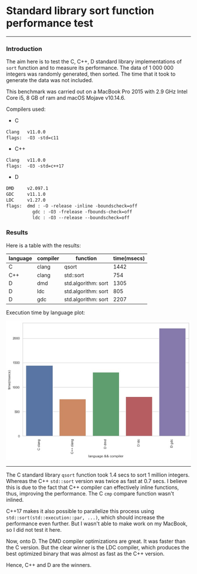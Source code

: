 # Standard library sort function performance test
---
### Introduction
The aim here is to test the C, C++, D standard library implementations of `sort` function and to measure its performance. The data of 1 000 000 integers was randomly generated, then sorted. The time that it took to generate the data was not included.

This benchmark was carried out on a MacBook Pro 2015 with 2.9 GHz Intel Core i5, 8 GB of ram and macOS Mojave v10.14.6.

Compilers used:
* C
```
Clang   v11.0.0
flags:  -O3 -std=c11
```
* C++
```
Clang   v11.0.0
flags:  -O3 -std=c++17
```
* D
```
DMD     v2.097.1
GDC     v11.1.0
LDC     v1.27.0
flags:  dmd : -O -release -inline -boundscheck=off
		  gdc : -O3 -frelease -fbounds-check=off
		  ldc : -O3 --release --boundscheck=off
```

### Results
Here is a table with the results:

language|compiler|function|time(msecs)
--- | --- | --- | ---
C|clang|qsort|1442
C++|clang|std::sort|754
D|dmd|std.algorithm: sort|1305
D|ldc|std.algorithm: sort|805
D|gdc|std.algorithm: sort|2207

Execution time by language plot:
<center><img src="results/plots/plot.jpg"></center>

---

The C standard library `qsort` function took 1.4 secs to sort 1 million integers. Whereas the C++ `std::sort` version was twice as fast at 0.7 secs. I believe this is due to the fact that C++ compiler can effectively inline functions, thus, improving the performance. The C `cmp` compare function wasn't inlined.

C++17 makes it also possible to parallelize this process using `std::sort(std::execution::par, ...)`, which should increase the performance even further. But I wasn't able to make work on my MacBook, so I did not test it  here.

Now, onto D. The DMD compiler optimizations are great. It was faster than the C version. But the clear winner is the LDC compiler, which produces the best optimized binary that was almost as fast as the C++ version.

Hence, C++ and D are the winners.

